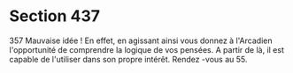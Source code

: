 # Section 437

357
Mauvaise idée ! En effet,  en agissant ainsi vous donnez à
l'Arcadien l'opportunité de comprendre la logique de vos
pensées. A partir de là, il est capable de l'utiliser dans son propre
intérêt. Rendez -vous au 55.